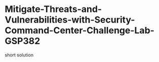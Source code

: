 # Mitigate-Threats-and-Vulnerabilities-with-Security-Command-Center-Challenge-Lab-GSP382
short solution 
